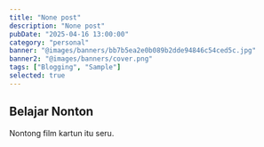 ```yaml
---
title: "None post"
description: "None post"
pubDate: "2025-04-16 13:00:00"
category: "personal"
banner: "@images/banners/bb7b5ea2e0b089b2dde94846c54ced5c.jpg"
banner2: "@images/banners/cover.png"
tags: ["Blogging", "Sample"]
selected: true
---
```


## Belajar Nonton
Nontong film kartun itu seru.
